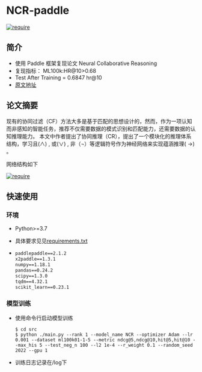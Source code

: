 # NCR-paddle
[![require](https://img.shields.io/badge/Paddle-2.1.2-brightgreen)](REQUIRE)
## 简介
* 使用 Paddle 框架复现论文 Neural Collaborative Reasoning
* 复现指标： ML100k:HR@10>0.68
* Test After Training = 0.6847 hr@10
* [原文地址](https://arxiv.org/pdf/2005.08129.pdf)

## 论文摘要
现有的协同过滤（CF）方法大多是基于匹配的思想设计的，然而，作为一项认知而非感知的智能任务，推荐不仅需要数据的模式识别和匹配能力，还需要数据的认知推理能力。
本文中作者提出了协同推理（CR），提出了一个模块化的推理体系结构，学习且(∧) , 或(∨) , 非（¬）等逻辑符号作为神经网络来实现蕴涵推理( →) 。

网络结构如下

[![require](https://img.shields.io/badge/Paddle-2.1.2-brightgreen)](IMG)



## 快速使用
### 环境
* Python>=3.7

* 具体要求见见[requirements.txt](https://github.com/gsq7474741/Paddle-NCR/blob/main/requirements.txt)
  
* ```requirements.txt
  paddlepaddle==2.1.2
  x2paddle==1.3.1
  numpy==1.18.1
  pandas==0.24.2
  scipy==1.3.0
  tqdm==4.32.1
  scikit_learn==0.23.1
  ```

### 模型训练
* 使用命令行启动模型训练

  ```shell
  $ cd src
  $ python ./main.py --rank 1 --model_name NCR --optimizer Adam --lr 0.001 --dataset ml100k01-1-5 --metric ndcg@5,ndcg@10,hit@5,hit@10 --max_his 5 --test_neg_n 100 --l2 1e-4 --r_weight 0.1 --random_seed 2022 --gpu 1
  ```
* 训练日志记录在/log下
